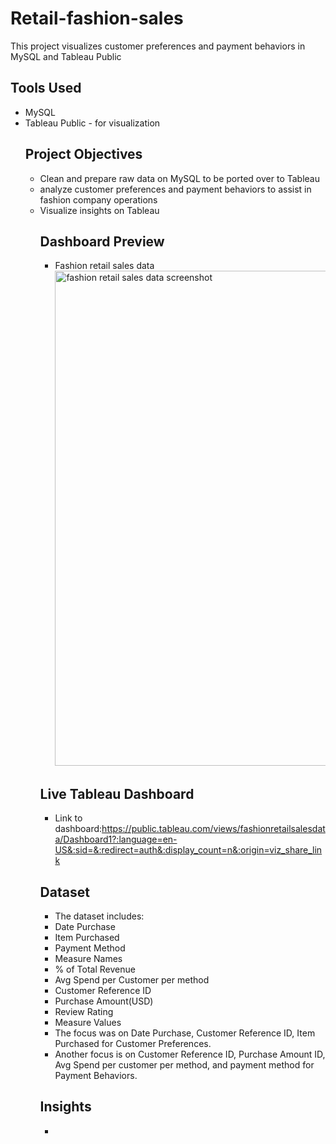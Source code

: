 # Retail-fashion-sales
This project visualizes customer preferences and payment behaviors in MySQL and Tableau Public
## Tools Used
- MySQL
- Tableau Public - for visualization
  ## Project Objectives
  - Clean and prepare raw data on MySQL to be ported over to Tableau
  - analyze customer preferences and payment behaviors to assist in fashion company operations
  - Visualize insights on Tableau
    ## Dashboard Preview
    - Fashion retail sales data <img width="1625" height="792" alt="fashion retail sales data screenshot" src="https://github.com/user-attachments/assets/b4a1b854-479b-4ded-a3db-2e121fe6f563" />
    ## Live Tableau Dashboard
    - Link to dashboard:https://public.tableau.com/views/fashionretailsalesdata/Dashboard1?:language=en-US&:sid=&:redirect=auth&:display_count=n&:origin=viz_share_link
    ## Dataset
    - The dataset includes:
    - Date Purchase
    - Item Purchased
    - Payment Method
    - Measure Names
    - % of Total Revenue
    - Avg Spend per Customer per method
    - Customer Reference ID
    - Purchase Amount(USD)
    - Review Rating
    - Measure Values
     - The focus was on Date Purchase, Customer Reference ID, Item Purchased for Customer Preferences.
     - Another focus is on Customer Reference ID, Purchase Amount ID, Avg Spend per customer per method, and payment method for Payment Behaviors.
    ## Insights
    - 
